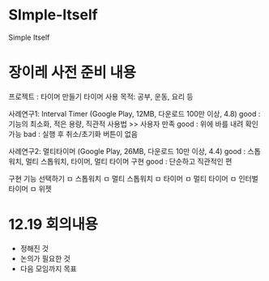 # SImple-Itself
Simple Itself

# 장이레 사전 준비 내용

프로젝트 : 타이머 만들기
타이머 사용 목적: 공부, 운동, 요리 등

사례연구1: Interval Timer (Google Play, 12MB, 다운로드 100만 이상, 4.8)
good : 기능의 최소화, 적은 용량, 직관적 사용법 >> 사용자 만족
good : 위에 바를 내려 확인 가능
bad : 실행 후 취소/초기화 버튼이 없음

사례연구2: 멀티타이머 (Google Play, 26MB, 다운로드 10만 이상, 4.4)
good : 스톱워치, 멀티 스톱워치, 타이머, 멀티 타이머 구현
good : 단순하고 직관적인 편

구현 기능 선택하기
ㅁ 스톱워치
ㅁ 멀티 스톱워치
ㅁ 타이머
ㅁ 멀티 타이머
ㅁ 인터벌타이머
ㅁ 위젯


# 12.19 회의내용
* 정해진 것
* 논의가 필요한 것
* 다음 모임까지 목표